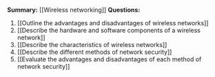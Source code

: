**Summary:** [[Wireless networking]]
**Questions:**
1. [[Outline the advantages and disadvantages of wireless networks]]
2. [[Describe the hardware and software components of a wireless network]]
3. [[Describe the characteristics of wireless networks]]
4. [[Describe the different methods of network security]]
5. [[Evaluate the advantages and disadvantages of each method of network security]]

